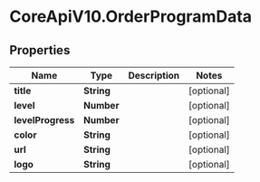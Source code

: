 # CoreApiV10.OrderProgramData

## Properties
Name | Type | Description | Notes
------------ | ------------- | ------------- | -------------
**title** | **String** |  | [optional] 
**level** | **Number** |  | [optional] 
**levelProgress** | **Number** |  | [optional] 
**color** | **String** |  | [optional] 
**url** | **String** |  | [optional] 
**logo** | **String** |  | [optional] 


